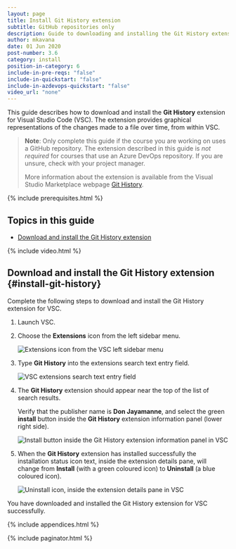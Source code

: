 ```yaml
---
layout: page
title: Install Git History extension
subtitle: GitHub repositories only
description: Guide to downloading and installing the Git History extension for Visual Studio Code.
author: mkavana
date: 01 Jun 2020
post-number: 3.6
category: install
position-in-category: 6
include-in-pre-reqs: "false"
include-in-quickstart: "false"
include-in-azdevops-quickstart: "false"
video_url: "none"
---
```


This guide describes how to download and install the **Git History** extension for Visual Studio Code (VSC). The extension provides graphical representations of the changes made to a file over time, from within VSC.

> **Note**: Only complete this guide if the course you are working on uses a GitHub repository. The extension described in this guide is *not required* for courses that use an Azure DevOps repository. If you are unsure, check with your project manager.
>
> More information about the extension is available from the Visual Studio Marketplace webpage [Git History](https://marketplace.visualstudio.com/items?itemName=donjayamanne.githistory).

{% include prerequisites.html %}

## Topics in this guide

- [Download and install the Git History extension](#install-git-history)

{% include video.html %}

## Download and install the Git History extension {#install-git-history}

Complete the following steps to download and install the Git History extension for VSC.

1. Launch VSC.

2. Choose the **Extensions** icon from the left sidebar menu.

    ![Extensions icon from the VSC left sidebar menu](../assets/images/03-install/git-history/githistory-002.png)

3. Type **Git History** into the extensions search text entry field.

    ![VSC extensions search text entry field](../assets/images/03-install/git-history/githistory-003.png)

4. The **Git History** extension should appear near the top of the list of search results.

    Verify that the publisher name is **Don Jayamanne**, and select the green **install** button inside the **Git History** extension information panel (lower right side).

    ![Install button inside the Git History extension information panel in VSC](../assets/images/03-install/git-history/githistory-004.png)

5. When the **Git History** extension has installed successfully the installation status icon text, inside the extension details pane, will change from **Install** (with a green coloured icon) to **Uninstall** (a blue coloured icon).

    ![Uninstall icon, inside the extension details pane in VSC](../assets/images/03-install/git-history/githistory-005.png)

You have downloaded and installed the Git History extension for VSC successfully.

{% include appendices.html %}

{% include paginator.html %}
